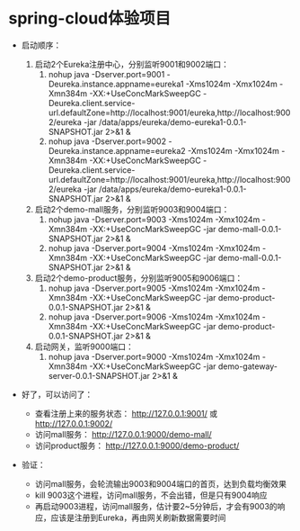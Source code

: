 # spring-cloud体验项目

- 启动顺序：
    1. 启动2个Eureka注册中心，分别监听9001和9002端口：
        1. nohup java -Dserver.port=9001 -Deureka.instance.appname=eureka1 -Xms1024m -Xmx1024m -Xmn384m -XX:+UseConcMarkSweepGC -Deureka.client.service-url.defaultZone=http://localhost:9001/eureka,http://localhost:9002/eureka -jar /data/apps/eureka/demo-eureka1-0.0.1-SNAPSHOT.jar 2>&1 &
        2. nohup java -Dserver.port=9002 -Deureka.instance.appname=eureka2 -Xms1024m -Xmx1024m -Xmn384m -XX:+UseConcMarkSweepGC -Deureka.client.service-url.defaultZone=http://localhost:9001/eureka,http://localhost:9002/eureka -jar /data/apps/eureka/demo-eureka1-0.0.1-SNAPSHOT.jar 2>&1 &
    2. 启动2个demo-mall服务，分别监听9003和9004端口：
        1. nohup java -Dserver.port=9003 -Xms1024m -Xmx1024m -Xmn384m -XX:+UseConcMarkSweepGC -jar demo-mall-0.0.1-SNAPSHOT.jar 2>&1 &
        2. nohup java -Dserver.port=9004 -Xms1024m -Xmx1024m -Xmn384m -XX:+UseConcMarkSweepGC -jar demo-mall-0.0.1-SNAPSHOT.jar 2>&1 &
    3. 启动2个demo-product服务，分别监听9005和9006端口：
        1. nohup java -Dserver.port=9005 -Xms1024m -Xmx1024m -Xmn384m -XX:+UseConcMarkSweepGC -jar demo-product-0.0.1-SNAPSHOT.jar 2>&1 &
        2. nohup java -Dserver.port=9006 -Xms1024m -Xmx1024m -Xmn384m -XX:+UseConcMarkSweepGC -jar demo-product-0.0.1-SNAPSHOT.jar 2>&1 &
    4. 启动网关，监听9000端口：
        1. nohup java -Dserver.port=9000 -Xms1024m -Xmx1024m -Xmn384m -XX:+UseConcMarkSweepGC -jar demo-gateway-server-0.0.1-SNAPSHOT.jar 2>&1 &

- 好了，可以访问了：
    * 查看注册上来的服务状态： http://127.0.0.1:9001/ 或 http://127.0.0.1:9002/
    * 访问mall服务： http://127.0.0.1:9000/demo-mall/
    * 访问product服务： http://127.0.0.1:9000/demo-product/

- 验证：
    * 访问mall服务，会轮流输出9003和9004端口的首页，达到负载均衡效果
    * kill 9003这个进程，访问mall服务，不会出错，但是只有9004响应
    * 再启动9003进程，访问mall服务，估计要2~5分钟后，才会有9003的响应，应该是注册到Eureka，再由网关刷新数据需要时间





